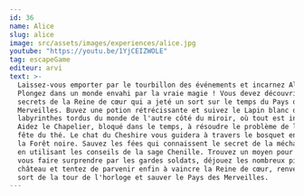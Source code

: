 ```yaml
---
id: 36
name: Alice
slug: alice
image: src/assets/images/experiences/alice.jpg
youtube: "https://youtu.be/1YjCEIZWOLE"
tag: escapeGame
editeur: arvi
text: >-
  Laissez-vous emporter par le tourbillon des événements et incarnez Alice !
  Plongez dans un monde envahi par la vraie magie ! Vous devez découvrir les
  secrets de la Reine de cœur qui a jeté un sort sur le temps du Pays des
  Merveilles. Buvez une potion rétrécissante et suivez le Lapin blanc dans les
  labyrinthes tordus du monde de l'autre côté du miroir, où tout est inversé.
  Aidez le Chapelier, bloqué dans le temps, à résoudre le problème de la folle
  fête du thé. Le chat du Cheshire vous guidera à travers le bosquet enchanté de
  la Forêt noire. Sauvez les fées qui connaissent le secret de la méchante reine
  en utilisant les conseils de la sage Chenille. Trouvez un moyen pour ne pas
  vous faire surprendre par les gardes soldats, déjouez les nombreux pièges du
  château et tentez de parvenir enfin à vaincre la Reine de cœur, renverser le
  sort de la tour de l'horloge et sauver le Pays des Merveilles.
---
```


